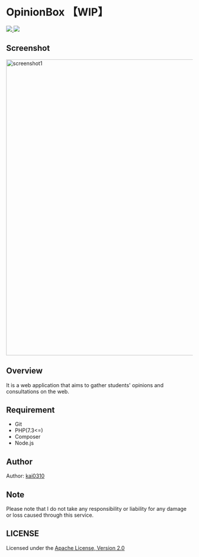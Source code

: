 # OpinionBox 【WIP】

<p>
    <a href="">
        <img src="https://img.shields.io/github/languages/top/kai0310/OpinionBox" />
    </a>
    <a href="https://opensource.org/licenses/Apache-2.0">
        <img src="https://img.shields.io/github/license/kai0310/OpinionBox" />
    </a>
</p>

## Screenshot

<img src="https://user-images.githubusercontent.com/52205108/103396209-38bb7c00-4b75-11eb-9e50-9c3c2e025f14.png" width="800px" alt="screenshot1" />


## Overview
It is a web application that aims to gather students' opinions and consultations on the web.

## Requirement
- Git
- PHP(7.3<=)
- Composer
- Node.js

## Author
Author: [kai0310](https://github.com/kai0310)

## Note
Please note that I do not take any responsibility or liability for any damage or loss caused through this service.

## LICENSE
Licensed under the [Apache License, Version 2.0](./LICENSE)
